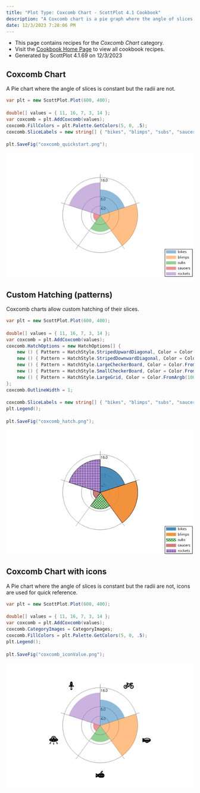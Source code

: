 ```yaml
---
title: "Plot Type: Coxcomb Chart - ScottPlot 4.1 Cookbook"
description: "A Coxcomb chart is a pie graph where the angle of slices is constant but the radii are not."
date: 12/3/2023 7:28:06 PM
---
```


* This page contains recipes for the _Coxcomb Chart_ category.
* Visit the [Cookbook Home Page](../../) to view all cookbook recipes.
* Generated by ScottPlot 4.1.69 on 12/3/2023
## Coxcomb Chart

A Pie chart where the angle of slices is constant but the radii are not.

```cs
var plt = new ScottPlot.Plot(600, 400);

double[] values = { 11, 16, 7, 3, 14 };
var coxcomb = plt.AddCoxcomb(values);
coxcomb.FillColors = plt.Palette.GetColors(5, 0, .5);
coxcomb.SliceLabels = new string[] { "bikes", "blimps", "subs", "saucers", "rockets" };

plt.SaveFig("coxcomb_quickstart.png");
```

<img src='../../images/coxcomb_quickstart.png' class='d-block mx-auto my-5' />


## Custom Hatching (patterns)

Coxcomb charts allow custom hatching of their slices.

```cs
var plt = new ScottPlot.Plot(600, 400);

double[] values = { 11, 16, 7, 3, 14 };
var coxcomb = plt.AddCoxcomb(values);
coxcomb.HatchOptions = new HatchOptions[] {
    new () { Pattern = HatchStyle.StripedUpwardDiagonal, Color = Color.FromArgb(100, Color.Gray) },
    new () { Pattern = HatchStyle.StripedDownwardDiagonal, Color = Color.FromArgb(100, Color.Gray) },
    new () { Pattern = HatchStyle.LargeCheckerBoard, Color = Color.FromArgb(100, Color.Gray) },
    new () { Pattern = HatchStyle.SmallCheckerBoard, Color = Color.FromArgb(100, Color.Gray) },
    new () { Pattern = HatchStyle.LargeGrid, Color = Color.FromArgb(100, Color.Gray) },
};
coxcomb.OutlineWidth = 1;

coxcomb.SliceLabels = new string[] { "bikes", "blimps", "subs", "saucers", "rockets" };
plt.Legend();

plt.SaveFig("coxcomb_hatch.png");
```

<img src='../../images/coxcomb_hatch.png' class='d-block mx-auto my-5' />


## Coxcomb Chart with icons

A Pie chart where the angle of slices is constant but the radii are not, icons are used for quick reference.

```cs
var plt = new ScottPlot.Plot(600, 400);

double[] values = { 11, 16, 7, 3, 14 };
var coxcomb = plt.AddCoxcomb(values);
coxcomb.CategoryImages = CategoryImages;
coxcomb.FillColors = plt.Palette.GetColors(5, 0, .5);
plt.Legend();

plt.SaveFig("coxcomb_iconValue.png");
```

<img src='../../images/coxcomb_iconvalue.png' class='d-block mx-auto my-5' />




